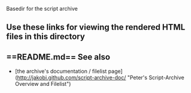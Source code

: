 Basedir for the script archive

Use these links for viewing the rendered HTML files in this directory
---------------------------------------------------------------------

==README.md==
See also
--------

* [the archive's documentation / filelist page]
  (http://jakobi.github.com/script-archive-doc/
  "Peter's Script-Archive Overview and Filelist")

